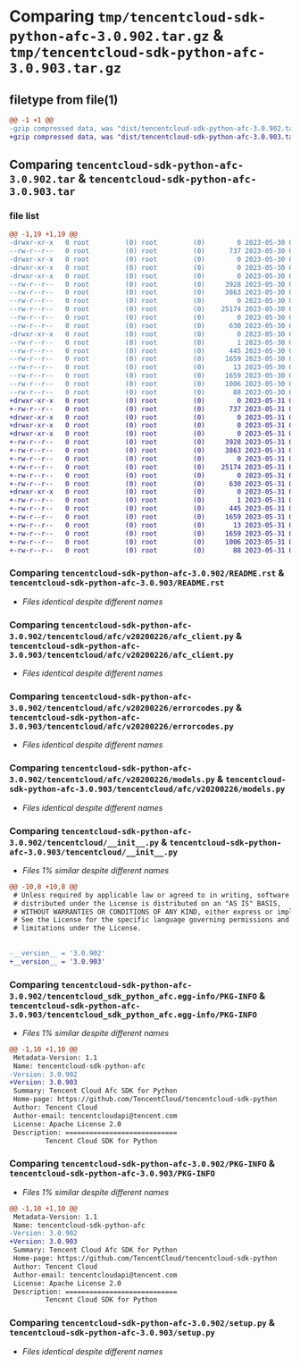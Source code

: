 # Comparing `tmp/tencentcloud-sdk-python-afc-3.0.902.tar.gz` & `tmp/tencentcloud-sdk-python-afc-3.0.903.tar.gz`

## filetype from file(1)

```diff
@@ -1 +1 @@
-gzip compressed data, was "dist/tencentcloud-sdk-python-afc-3.0.902.tar", last modified: Tue May 30 00:13:54 2023, max compression
+gzip compressed data, was "dist/tencentcloud-sdk-python-afc-3.0.903.tar", last modified: Wed May 31 02:00:12 2023, max compression
```

## Comparing `tencentcloud-sdk-python-afc-3.0.902.tar` & `tencentcloud-sdk-python-afc-3.0.903.tar`

### file list

```diff
@@ -1,19 +1,19 @@
-drwxr-xr-x   0 root         (0) root         (0)        0 2023-05-30 00:13:54.000000 tencentcloud-sdk-python-afc-3.0.902/
--rw-r--r--   0 root         (0) root         (0)      737 2023-05-30 00:13:54.000000 tencentcloud-sdk-python-afc-3.0.902/README.rst
-drwxr-xr-x   0 root         (0) root         (0)        0 2023-05-30 00:13:54.000000 tencentcloud-sdk-python-afc-3.0.902/tencentcloud/
-drwxr-xr-x   0 root         (0) root         (0)        0 2023-05-30 00:13:54.000000 tencentcloud-sdk-python-afc-3.0.902/tencentcloud/afc/
-drwxr-xr-x   0 root         (0) root         (0)        0 2023-05-30 00:13:54.000000 tencentcloud-sdk-python-afc-3.0.902/tencentcloud/afc/v20200226/
--rw-r--r--   0 root         (0) root         (0)     3928 2023-05-30 00:13:54.000000 tencentcloud-sdk-python-afc-3.0.902/tencentcloud/afc/v20200226/afc_client.py
--rw-r--r--   0 root         (0) root         (0)     3863 2023-05-30 00:13:54.000000 tencentcloud-sdk-python-afc-3.0.902/tencentcloud/afc/v20200226/errorcodes.py
--rw-r--r--   0 root         (0) root         (0)        0 2023-05-30 00:13:54.000000 tencentcloud-sdk-python-afc-3.0.902/tencentcloud/afc/v20200226/__init__.py
--rw-r--r--   0 root         (0) root         (0)    25174 2023-05-30 00:13:54.000000 tencentcloud-sdk-python-afc-3.0.902/tencentcloud/afc/v20200226/models.py
--rw-r--r--   0 root         (0) root         (0)        0 2023-05-30 00:13:54.000000 tencentcloud-sdk-python-afc-3.0.902/tencentcloud/afc/__init__.py
--rw-r--r--   0 root         (0) root         (0)      630 2023-05-30 00:13:54.000000 tencentcloud-sdk-python-afc-3.0.902/tencentcloud/__init__.py
-drwxr-xr-x   0 root         (0) root         (0)        0 2023-05-30 00:13:54.000000 tencentcloud-sdk-python-afc-3.0.902/tencentcloud_sdk_python_afc.egg-info/
--rw-r--r--   0 root         (0) root         (0)        1 2023-05-30 00:13:54.000000 tencentcloud-sdk-python-afc-3.0.902/tencentcloud_sdk_python_afc.egg-info/dependency_links.txt
--rw-r--r--   0 root         (0) root         (0)      445 2023-05-30 00:13:54.000000 tencentcloud-sdk-python-afc-3.0.902/tencentcloud_sdk_python_afc.egg-info/SOURCES.txt
--rw-r--r--   0 root         (0) root         (0)     1659 2023-05-30 00:13:54.000000 tencentcloud-sdk-python-afc-3.0.902/tencentcloud_sdk_python_afc.egg-info/PKG-INFO
--rw-r--r--   0 root         (0) root         (0)       13 2023-05-30 00:13:54.000000 tencentcloud-sdk-python-afc-3.0.902/tencentcloud_sdk_python_afc.egg-info/top_level.txt
--rw-r--r--   0 root         (0) root         (0)     1659 2023-05-30 00:13:54.000000 tencentcloud-sdk-python-afc-3.0.902/PKG-INFO
--rw-r--r--   0 root         (0) root         (0)     1006 2023-05-30 00:13:54.000000 tencentcloud-sdk-python-afc-3.0.902/setup.py
--rw-r--r--   0 root         (0) root         (0)       88 2023-05-30 00:13:54.000000 tencentcloud-sdk-python-afc-3.0.902/setup.cfg
+drwxr-xr-x   0 root         (0) root         (0)        0 2023-05-31 02:00:12.000000 tencentcloud-sdk-python-afc-3.0.903/
+-rw-r--r--   0 root         (0) root         (0)      737 2023-05-31 02:00:12.000000 tencentcloud-sdk-python-afc-3.0.903/README.rst
+drwxr-xr-x   0 root         (0) root         (0)        0 2023-05-31 02:00:12.000000 tencentcloud-sdk-python-afc-3.0.903/tencentcloud/
+drwxr-xr-x   0 root         (0) root         (0)        0 2023-05-31 02:00:12.000000 tencentcloud-sdk-python-afc-3.0.903/tencentcloud/afc/
+drwxr-xr-x   0 root         (0) root         (0)        0 2023-05-31 02:00:12.000000 tencentcloud-sdk-python-afc-3.0.903/tencentcloud/afc/v20200226/
+-rw-r--r--   0 root         (0) root         (0)     3928 2023-05-31 02:00:12.000000 tencentcloud-sdk-python-afc-3.0.903/tencentcloud/afc/v20200226/afc_client.py
+-rw-r--r--   0 root         (0) root         (0)     3863 2023-05-31 02:00:12.000000 tencentcloud-sdk-python-afc-3.0.903/tencentcloud/afc/v20200226/errorcodes.py
+-rw-r--r--   0 root         (0) root         (0)        0 2023-05-31 02:00:12.000000 tencentcloud-sdk-python-afc-3.0.903/tencentcloud/afc/v20200226/__init__.py
+-rw-r--r--   0 root         (0) root         (0)    25174 2023-05-31 02:00:12.000000 tencentcloud-sdk-python-afc-3.0.903/tencentcloud/afc/v20200226/models.py
+-rw-r--r--   0 root         (0) root         (0)        0 2023-05-31 02:00:12.000000 tencentcloud-sdk-python-afc-3.0.903/tencentcloud/afc/__init__.py
+-rw-r--r--   0 root         (0) root         (0)      630 2023-05-31 02:00:12.000000 tencentcloud-sdk-python-afc-3.0.903/tencentcloud/__init__.py
+drwxr-xr-x   0 root         (0) root         (0)        0 2023-05-31 02:00:12.000000 tencentcloud-sdk-python-afc-3.0.903/tencentcloud_sdk_python_afc.egg-info/
+-rw-r--r--   0 root         (0) root         (0)        1 2023-05-31 02:00:12.000000 tencentcloud-sdk-python-afc-3.0.903/tencentcloud_sdk_python_afc.egg-info/dependency_links.txt
+-rw-r--r--   0 root         (0) root         (0)      445 2023-05-31 02:00:12.000000 tencentcloud-sdk-python-afc-3.0.903/tencentcloud_sdk_python_afc.egg-info/SOURCES.txt
+-rw-r--r--   0 root         (0) root         (0)     1659 2023-05-31 02:00:12.000000 tencentcloud-sdk-python-afc-3.0.903/tencentcloud_sdk_python_afc.egg-info/PKG-INFO
+-rw-r--r--   0 root         (0) root         (0)       13 2023-05-31 02:00:12.000000 tencentcloud-sdk-python-afc-3.0.903/tencentcloud_sdk_python_afc.egg-info/top_level.txt
+-rw-r--r--   0 root         (0) root         (0)     1659 2023-05-31 02:00:12.000000 tencentcloud-sdk-python-afc-3.0.903/PKG-INFO
+-rw-r--r--   0 root         (0) root         (0)     1006 2023-05-31 02:00:12.000000 tencentcloud-sdk-python-afc-3.0.903/setup.py
+-rw-r--r--   0 root         (0) root         (0)       88 2023-05-31 02:00:12.000000 tencentcloud-sdk-python-afc-3.0.903/setup.cfg
```

### Comparing `tencentcloud-sdk-python-afc-3.0.902/README.rst` & `tencentcloud-sdk-python-afc-3.0.903/README.rst`

 * *Files identical despite different names*

### Comparing `tencentcloud-sdk-python-afc-3.0.902/tencentcloud/afc/v20200226/afc_client.py` & `tencentcloud-sdk-python-afc-3.0.903/tencentcloud/afc/v20200226/afc_client.py`

 * *Files identical despite different names*

### Comparing `tencentcloud-sdk-python-afc-3.0.902/tencentcloud/afc/v20200226/errorcodes.py` & `tencentcloud-sdk-python-afc-3.0.903/tencentcloud/afc/v20200226/errorcodes.py`

 * *Files identical despite different names*

### Comparing `tencentcloud-sdk-python-afc-3.0.902/tencentcloud/afc/v20200226/models.py` & `tencentcloud-sdk-python-afc-3.0.903/tencentcloud/afc/v20200226/models.py`

 * *Files identical despite different names*

### Comparing `tencentcloud-sdk-python-afc-3.0.902/tencentcloud/__init__.py` & `tencentcloud-sdk-python-afc-3.0.903/tencentcloud/__init__.py`

 * *Files 1% similar despite different names*

```diff
@@ -10,8 +10,8 @@
 # Unless required by applicable law or agreed to in writing, software
 # distributed under the License is distributed on an "AS IS" BASIS,
 # WITHOUT WARRANTIES OR CONDITIONS OF ANY KIND, either express or implied.
 # See the License for the specific language governing permissions and
 # limitations under the License.
 
 
-__version__ = '3.0.902'
+__version__ = '3.0.903'
```

### Comparing `tencentcloud-sdk-python-afc-3.0.902/tencentcloud_sdk_python_afc.egg-info/PKG-INFO` & `tencentcloud-sdk-python-afc-3.0.903/tencentcloud_sdk_python_afc.egg-info/PKG-INFO`

 * *Files 1% similar despite different names*

```diff
@@ -1,10 +1,10 @@
 Metadata-Version: 1.1
 Name: tencentcloud-sdk-python-afc
-Version: 3.0.902
+Version: 3.0.903
 Summary: Tencent Cloud Afc SDK for Python
 Home-page: https://github.com/TencentCloud/tencentcloud-sdk-python
 Author: Tencent Cloud
 Author-email: tencentcloudapi@tencent.com
 License: Apache License 2.0
 Description: ============================
         Tencent Cloud SDK for Python
```

### Comparing `tencentcloud-sdk-python-afc-3.0.902/PKG-INFO` & `tencentcloud-sdk-python-afc-3.0.903/PKG-INFO`

 * *Files 1% similar despite different names*

```diff
@@ -1,10 +1,10 @@
 Metadata-Version: 1.1
 Name: tencentcloud-sdk-python-afc
-Version: 3.0.902
+Version: 3.0.903
 Summary: Tencent Cloud Afc SDK for Python
 Home-page: https://github.com/TencentCloud/tencentcloud-sdk-python
 Author: Tencent Cloud
 Author-email: tencentcloudapi@tencent.com
 License: Apache License 2.0
 Description: ============================
         Tencent Cloud SDK for Python
```

### Comparing `tencentcloud-sdk-python-afc-3.0.902/setup.py` & `tencentcloud-sdk-python-afc-3.0.903/setup.py`

 * *Files identical despite different names*

